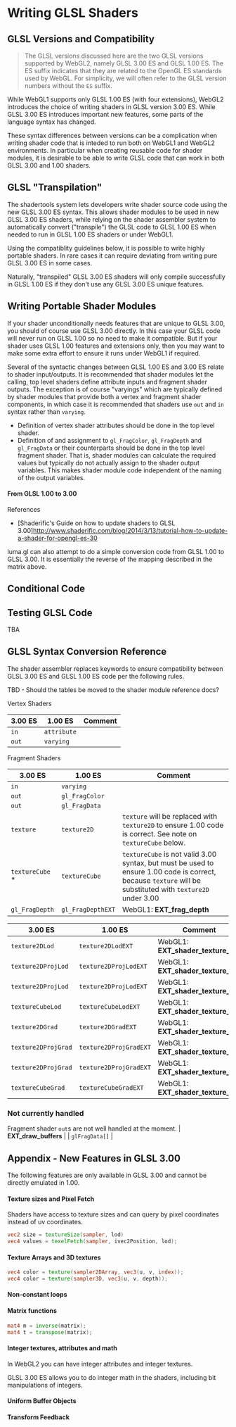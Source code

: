 # Writing GLSL Shaders

## GLSL Versions and Compatibility

> The GLSL versions discussed here are the two GLSL versions supported by WebGL2, namely GLSL 3.00 ES and GLSL 1.00 ES. The ES suffix indicates that they are related to the OpenGL ES standards used by WebGL. For simplicity, we will often refer to the GLSL version numbers without the `ES` suffix.

While WebGL1 supports only GLSL 1.00 ES (with four extensions), WebGL2 introduces the choice of writing shaders in GLSL version 3.00 ES. While GLSL 3.00 ES introduces important new features, some parts of the language syntax has changed.

These syntax differences between versions can be a complication when writing shader code that is inteded to run both on WebGL1 and WebGL2 environments. In particular when creating reusable code for shader modules, it is desirable to be able to write GLSL code that can work in both GLSL 3.00 and 1.00 shaders.


## GLSL "Transpilation"

The shadertools system lets developers write shader source code using the new GLSL 3.00 ES syntax. This allows shader modules to be used in new GLSL 3.00 ES shaders, while relying on the shader assembler system to automatically convert ("transpile") the GLSL code to GLSL 1.00 ES when needed to run in GLSL 1.00 ES shaders or under WebGL1.

Using the compatiblity guidelines below, it is possible to write highly portable shaders. In rare cases it can require deviating from writing pure GLSL 3.00 ES in some cases.

Naturally, "transpiled" GLSL 3.00 ES shaders will only compile successfully in GLSL 1.00 ES if they don't use any GLSL 3.00 ES unique features.


## Writing Portable Shader Modules

If your shader unconditionally needs features that are unique to GLSL 3.00, you should of course use GLSL 3.00 directly. In this case your GLSL code will never run on GLSL 1.00 so no need to make it compatible. But if your shader uses GLSL 1.00 features and extensions only, then you may want to make some extra effort to ensure it runs under WebGL1 if required.

Several of the syntactic changes between GLSL 1.00 ES and 3.00 ES relate to shader input/outputs. It is recommended that shader modules let the calling, top level shaders define attribute inputs and fragment shader outputs. The exception is of course "varyings" which are typically defined by shader modules that provide both a vertex and fragment shader components, in which case it is recommended that shaders use `out` and `in` syntax rather than `varying`.

* Definition of vertex shader attributes should be done in the top level shader.
* Definition of and assignment to `gl_FragColor`, `gl_FragDepth` and `gl_FragData` or their counterparts should be done in the top level fragment shader. That is, shader modules can calculate the required values but typically do not actually assign to the shader output variables. This makes shader module code independent of the naming of the output variables.


#### From GLSL 1.00 to 3.00

References

* [Shaderific's Guide on how to update shaders to GLSL 3.00]http://www.shaderific.com/blog/2014/3/13/tutorial-how-to-update-a-shader-for-opengl-es-30

luma.gl can also attempt to do a simple conversion code from GLSL 1.00 to GLSL 3.00. It is essentially the reverse of the mapping described in the matrix above.


## Conditional Code


## Testing GLSL Code

TBA


## GLSL Syntax Conversion Reference

The shader assembler replaces keywords to ensure compatibility between GLSL 3.00 ES and GLSL 1.00 ES code per the following rules.

TBD - Should the tables be moved to the shader module reference docs?


Vertex Shaders

| 3.00 ES         | 1.00 ES     | Comment         |
| ---             | ---         | ---             |
| `in`            | `attribute` |                 |
| `out`           | `varying`   |                 |

Fragment Shaders

| 3.00 ES         | 1.00 ES        | Comment |
| ---             | ---            | ---     |
| `in`            | `varying`      |         |
| `out`           | `gl_FragColor` |         |
| `out`           | `gl_FragData`  |         |
| `texture`       | `texture2D`    | `texture` will be replaced with `texture2D` to ensure 1.00 code is correct. See note on `textureCube` below. |
| `textureCube` * | `textureCube`  | `textureCube` is not valid 3.00 syntax, but must be used to ensure 1.00 code is correct, because `texture` will be substituted with `texture2D` under 3.00 |
| `gl_FragDepth`  | `gl_FragDepthEXT` | WebGL1: **EXT_frag_depth** |


| 3.00 ES             | 1.00 ES                | Comment |
| ---                 | ---                    | --- |
| `texture2DLod`      | `texture2DLodEXT`      | WebGL1: **EXT_shader_texture_lod** |
| `texture2DProjLod`  | `texture2DProjLodEXT`  | WebGL1: **EXT_shader_texture_lod** |
| `texture2DProjLod`  | `texture2DProjLodEXT`  | WebGL1: **EXT_shader_texture_lod** |
| `textureCubeLod`    | `textureCubeLodEXT`    | WebGL1: **EXT_shader_texture_lod** |
| `texture2DGrad`     | `texture2DGradEXT`     | WebGL1: **EXT_shader_texture_lod** |
| `texture2DProjGrad` | `texture2DProjGradEXT` | WebGL1: **EXT_shader_texture_lod** |
| `texture2DProjGrad` | `texture2DProjGradEXT` | WebGL1: **EXT_shader_texture_lod** |
| `textureCubeGrad`   | `textureCubeGradEXT`   | WebGL1: **EXT_shader_texture_lod** |


### Not currently handled

Fragment shader `out`s are not well handled at the moment.
| **EXT_draw_buffers** |
| `glFragData[]` |


## Appendix - New Features in GLSL 3.00

The following features are only available in GLSL 3.00 and cannot be directly emulated in 1.00.


#### Texture sizes and Pixel Fetch

Shaders have access to texture sizes and can query by pixel coordinates instead of uv coordinates.

```glsl
vec2 size = textureSize(sampler, lod)
vec4 values = texelFetch(sampler, ivec2Position, lod);
```

#### Texture Arrays and 3D textures

```glsl
vec4 color = texture(sampler2DArray, vec3(u, v, index));
vec4 color = texture(sampler3D, vec3(u, v, depth));
```

#### Non-constant loops



#### Matrix functions

```glsl
mat4 m = inverse(matrix);
mat4 t = transpose(matrix);
```

#### Integer textures, attributes and math

In WebGL2 you can have integer attributes and integer textures.

GLSL 3.00 ES allows you to do integer math in the shaders, including bit manipulations of integers.


#### Uniform Buffer Objects


#### Transform Feedback


